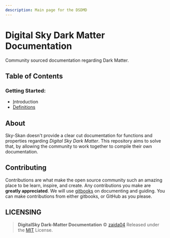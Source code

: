 ```yaml
---
description: Main page for the DSDMD
---
```


# Digital Sky Dark Matter Documentation

Community sourced documentation regarding Dark Matter.

## Table of Contents

### Getting Started:

* [I](getting-started/intro.md)ntroduction
* [Definitions](getting-started/definitions.md)

## About

Sky-Skan doesn't provide a clear cut documentation for functions and properties regarding _Digital Sky Dark Matter_. This repository aims to solve that, by allowing the community to work together to compile their own documentation.

## Contributing

Contributions are what make the open source community such an amazing place to be learn, inspire, and create. Any contributions you make are **greatly appreciated**. We will use [gitbooks](https://www.gitbook.com/) on documenting and guiding. You can make contributions from either gitbooks, or GitHub as you please.

## LICENSING

> **DigitalSky Dark-Matter Documentation** © [zaida04](https://github.com/zaida04) Released under the [MIT](https://github.com/zaida04/DigitalSky-DarkMatter-Documentation/blob/master/LICENSE) License.

